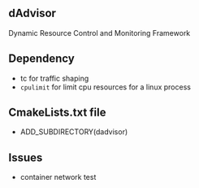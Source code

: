 ## dAdvisor
Dynamic Resource Control and Monitoring Framework

## Dependency
* tc for traffic shaping
* `cpulimit` for limit cpu resources for a linux process

## CmakeLists.txt file
* ADD_SUBDIRECTORY(dadvisor)

## Issues
* container network test

